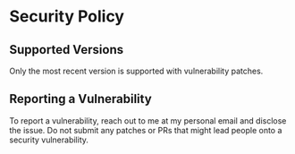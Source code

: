 # Security Policy

## Supported Versions

Only the most recent version is supported with vulnerability patches.

## Reporting a Vulnerability

To report a vulnerability, reach out to me at my personal email and disclose the issue. Do not submit any patches or PRs that might lead people onto a security vulnerability.

